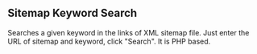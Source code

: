 ## Sitemap Keyword Search

Searches a given keyword in the links of XML sitemap file. Just enter the URL of sitemap and keyword, click "Search". It is PHP based.